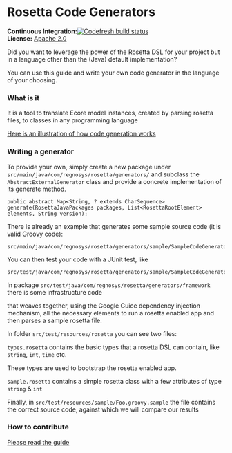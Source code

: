 # Rosetta Code Generators



**Continuous Integration:**[![Codefresh build status]( https://g.codefresh.io/api/badges/pipeline/regnosysops/REGnosys%2Frosetta-code-generators%2Frosetta-code-generators?branch=master&key=eyJhbGciOiJIUzI1NiJ9.NWE1N2EyYTlmM2JiOTMwMDAxNDRiODMz.ZDeqVUhB-oMlbZGj4tfEiOg0cy6azXaBvoxoeidyL0g&type=cf-1)]( https://g.codefresh.io/pipelines/rosetta-code-generators/builds?repoOwner=REGnosys&repoName=rosetta-code-generators&serviceName=REGnosys%2Frosetta-code-generators&filter=trigger:build~Build;branch:master;pipeline:5d0a15a6a52a3deca9db7236~rosetta-code-generators) <br/>
**License:** [Apache 2.0](http://www.apache.org/licenses/LICENSE-2.0)

Did you want to leverage the power of the Rosetta DSL for your project but in a language other than the (Java) default implementation?

You can use this guide and write your own code generator in the language of your choosing.

### What is it

 It is a tool to translate Ecore model instances, created by parsing rosetta files, to classes in any programming language

 [Here is an illustration of how code generation works](/images/rosetta-language-code-generation.png?raw=true)

### Writing a generator

To provide your own, simply create a new package under ``` src/main/java/com/regnosys/rosetta/generators/``` 
and subclass the ``` AbstractExternalGenerator```  class and provide a concrete implementation of its generate method.

```
public abstract Map<String, ? extends CharSequence> generate(RosettaJavaPackages packages, List<RosettaRootElement> elements, String version);
```

There is already an example that generates some sample source code (it is valid Groovy code):

```
src/main/java/com/regnosys/rosetta/generators/sample/SampleCodeGenerator.java
```

You can then test your code with a JUnit test, like

```
src/test/java/com/regnosys/rosetta/generators/sample/SampleCodeGeneratorTest.java
```

In package ```src/test/java/com/regnosys/rosetta/generators/framework``` there is some infrastructure code

that weaves together, using the Google Guice dependency injection mechanism, all the necessary elements to run a rosetta enabled app and then parses a sample rosetta file.

In folder ```src/test/resources/rosetta``` you can see two files:

```types.rosetta``` contains the basic types that a rosetta DSL can contain, like  ```string```, ```int```, ```time``` etc.

These types are used to bootstrap the rosetta enabled app.

```sample.rosetta``` contains a simple rosetta class with a few attributes of type ```string``` & ```int```

Finally, in  ```src/test/resources/sample/Foo.groovy.sample``` the file contains the correct source code, against which we will compare our results  


### How to contribute
[Please read the guide ](/CONTRIBUTING.md)
